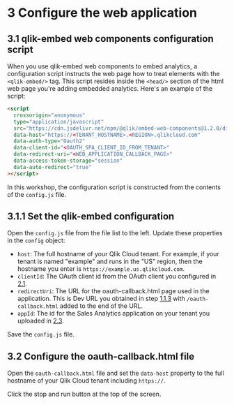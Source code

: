 # 3 Configure the web application

## 3.1 qlik-embed web components configuration script

When you use qlik-embed web components to embed analytics, a configuration script instructs the web page how to treat elements with the `<qlik-embed/>` tag. This script resides inside the `<head/>` section of the html web page you're adding embedded analytics. Here's an example of the script:

```html
<script
  crossorigin="anonymous"
  type="application/javascript"
  src="https://cdn.jsdelivr.net/npm/@qlik/embed-web-components@1.2.0/dist/index.min.js"
  data-host="https://<TENANT_HOSTNAME>.<REGION>.qlikcloud.com"
  data-auth-type="Oauth2"
  data-client-id="<OAUTH_SPA_CLIENT_ID_FROM_TENANT>"
  data-redirect-uri="<WEB_APPLICATION_CALLBACK_PAGE>"
  data-access-token-storage="session"
  data-auto-redirect="true"
></script>
```

In this workshop, the configuration script is constructed from the contents of the `config.js` file.

## 3.1.1 Set the qlik-embed configuration

Open the `config.js` file from the file list to the left. Update these properties in the `config` object:

- `host`: The full hostname of your Qlik Cloud tenant. For example, if your tenant is named "example" and runs in the "US" region, then the hostname you enter is `https://example.us.qlikcloud.com`.
- `clientId`: The OAuth client id from the OAuth client you configured in [2.1](#21-create-a-single-page-application-oauth-client).
- `redirectUri`: The URL for the oauth-callback.html page used in the application. This is Dev URL you obtained in step [1.1.3](#113-obtain-the-web-application-address) with `/oauth-callback.html` added to the end of the URL.
- `appId`: The id for the Sales Analytics application on your tenant you uploaded in [2.3](#23-import-qlik-sense-app).

Save the `config.js` file.

## 3.2 Configure the oauth-callback.html file

Open the `oauth-callback.html` file and set the `data-host` property to the full hostname of your Qlik Cloud tenant including `https://`.

Click the stop and run button at the top of the screen. 